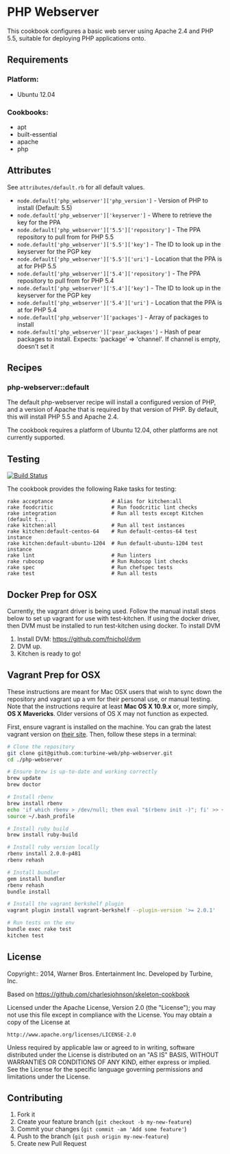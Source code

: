 PHP Webserver
=================

This cookbook configures a basic web server using Apache 2.4 and PHP 5.5, suitable for deploying PHP applications onto.

Requirements
------------

### Platform:

* Ubuntu 12.04

### Cookbooks:

* apt
* built-essential
* apache
* php

Attributes
----------

See `attributes/default.rb` for all default values.

* `node.default['php_webserver']['php_version']` - Version of PHP to install (Default: 5.5)
* `node.default['php_webserver']['keyserver']` - Where to retrieve the key for the PPA
* `node.default['php_webserver']['5.5']['repository']` - The PPA repository to pull from for PHP 5.5
* `node.default['php_webserver']['5.5']['key']` - The ID to look up in the keyserver for the PGP key
* `node.default['php_webserver']['5.5']['uri']` - Location that the PPA is at for PHP 5.5
* `node.default['php_webserver']['5.4']['repository']` - The PPA repository to pull from for PHP 5.4
* `node.default['php_webserver']['5.4']['key']` - The ID to look up in the keyserver for the PGP key
* `node.default['php_webserver']['5.4']['uri']` - Location that the PPA is at for PHP 5.4
* `node.default['php_webserver']['packages']` - Array of packages to install
* `node.default['php_webserver']['pear_packages']` - Hash of pear packages to install. Expects: 'package' => 'channel'. If channel is empty, doesn't set it

Recipes
-------

### php-webserver::default

The default php-webserver recipe will install a configured version of PHP, and a version of Apache that is required by that version of PHP. By default, this will install PHP 5.5 and Apache 2.4.

The cookbook requires a platform of Ubuntu 12.04, other platforms are not currently supported.

Testing
-------

[![Build Status](https://travis-ci.org/turbine-web/php-webserver.png?branch=master)](https://travis-ci.org/turbine-web/php-webserver)

The cookbook provides the following Rake tasks for testing:

    rake acceptance                   # Alias for kitchen:all
    rake foodcritic                   # Run foodcritic lint checks
    rake integration                  # Run all tests except Kitchen (default t...
    rake kitchen:all                  # Run all test instances
    rake kitchen:default-centos-64    # Run default-centos-64 test instance
    rake kitchen:default-ubuntu-1204  # Run default-ubuntu-1204 test instance
    rake lint                         # Run linters
    rake rubocop                      # Run Rubocop lint checks
    rake spec                         # Run chefspec tests
    rake test                         # Run all tests

Docker Prep for OSX
-------------------

Currently, the vagrant driver is being used. Follow the manual install steps below to set up vagrant for use with test-kitchen.
If using the docker driver, then DVM must be installed to run test-kitchen using docker. To install DVM

1. Install DVM: https://github.com/fnichol/dvm
2. DVM up.
3. Kitchen is ready to go!

Vagrant Prep for OSX
--------------------

These instructions are meant for Mac OSX users that wish to sync down the repository and vagrant up a vm for their personal use, or manual testing. Note that the instructions require at least __Mac OS X 10.9.x__ or, more simply, __OS X Mavericks__. Older versions of OS X may not function as expected.

First, ensure vagrant is installed on the machine. You can grab the latest vagrant version on [their site](http://www.vagrantup.com/). Then, follow these steps in a terminal:

```sh
# Clone the repository
git clone git@github.com:turbine-web/php-webserver.git
cd ./php-webserver

# Ensure brew is up-to-date and working correctly
brew update
brew doctor

# Install rbenv
brew install rbenv
echo 'if which rbenv > /dev/null; then eval "$(rbenv init -)"; fi' >> ~/.bash_profile
source ~/.bash_profile

# Install ruby build
brew install ruby-build

# Install ruby version locally
rbenv install 2.0.0-p481
rbenv rehash

# Install bundler
gem install bundler
rbenv rehash
bundle install

# Install the vagrant berkshelf plugin
vagrant plugin install vagrant-berkshelf --plugin-version '>= 2.0.1'

# Run tests on the env
bundle exec rake test
kitchen test
```

License
------------------

Copyright:: 2014, Warner Bros. Entertainment Inc. Developed by Turbine, Inc.

Based on https://github.com/charlesjohnson/skeleton-cookbook

Licensed under the Apache License, Version 2.0 (the "License");
you may not use this file except in compliance with the License.
You may obtain a copy of the License at

    http://www.apache.org/licenses/LICENSE-2.0

Unless required by applicable law or agreed to in writing, software
distributed under the License is distributed on an "AS IS" BASIS,
WITHOUT WARRANTIES OR CONDITIONS OF ANY KIND, either express or implied.
See the License for the specific language governing permissions and
limitations under the License.

Contributing
------------

1. Fork it
2. Create your feature branch (`git checkout -b my-new-feature`)
3. Commit your changes (`git commit -am 'Add some feature'`)
4. Push to the branch (`git push origin my-new-feature`)
5. Create new Pull Request
